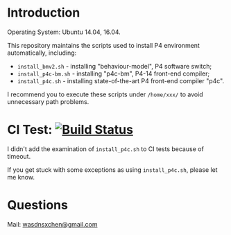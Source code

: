 # Introduction

Operating System: Ubuntu 14.04, 16.04.

This repository maintains the scripts used to install P4 environment automatically, including:
- `install_bmv2.sh` - installing "behaviour-model", P4 software switch;
- `install_p4c-bm.sh` - installing "p4c-bm", P4-14 front-end compiler;
- `install_p4c.sh` - installing state-of-the-art P4 front-end compiler "p4c".

I recommend you to execute these scripts under `/home/xxx/` to avoid unnecessary path problems.

# CI Test: [![Build Status](https://www.travis-ci.org/Wasdns/p4env-installer.svg?branch=master)](https://www.travis-ci.org/Wasdns/p4env-installer)

I didn't add the examination of `install_p4c.sh` to CI tests because of timeout. 

If you get stuck with some exceptions as using `install_p4c.sh`, please let me know.

# Questions

Mail: wasdnsxchen@gmail.com
